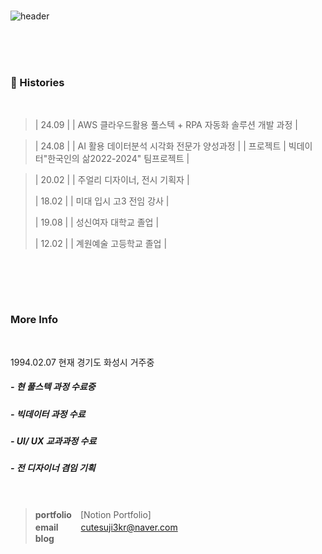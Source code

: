 
<br/>

![header](https://capsule-render.vercel.app/api?type=venom&height=100&section=header&text=mirim_kang%20&fontSize=50)





<br/><br/><br/>


### 🎥 Histories
<br/>   

 
>| 24.09 |  | AWS 클라우드활용 풀스텍 + RPA 자동화 솔루션 개발 과정 |

>| 24.08 |  | AI 활용 데이터분석 시각화 전문가 양성과정 |
>  | 프로젝트 | 
> 빅데이터"한국인의 삶2022-2024" 팀프로젝트 |



>| 20.02 |  | 주얼리 디자이너, 전시 기획자 |
>
>| 18.02 |  | 미대 입시 고3  전임 강사 |
>
>| 19.08 |  | 성신여자 대학교 졸업 | 
>
>| 12.02 |  | 계원예술 고등학교 졸업 | 

<div>
  
<br/><br/>

<br/>

### More Info 
<br/>

 1994.02.07 현재 경기도 화성시 거주중

##### - 현 풀스텍 과정 수료중
##### - 빅데이터 과정 수료
##### - UI/ UX 교과과정 수료 
##### - 전 디자이너 겸임 기획

<br/>

> **portfolio**　[Notion Portfolio] \
> **email** 　 　cutesuji3kr@naver.com \
> **blog**&nbsp;&nbsp;
> 
<br/><br/><br/>
